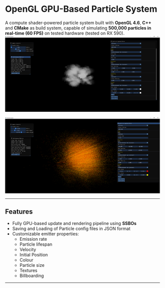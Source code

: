 ﻿# OpenGL GPU-Based Particle System

A compute shader-powered particle system built with **OpenGL 4.6**, **C++** and **CMake** as build system, capable of simulating **500,000 particles in real-time (60 FPS)** on tested hardware (tested on RX 590).
![Demo](https://github.com/ADS255/Particle-System/raw/master/github_readme/cloud.PNG)

![Demo](https://github.com/ADS255/Particle-System/raw/master/github_readme/large_particle_count.PNG)

---

## Features

- Fully GPU-based update and rendering pipeline using **SSBOs**
- Saving and Loading of Particle config files in JSON format
- Customizable emitter properties:
  - Emission rate
  - Particle lifespan
  - Velocity
  - Initial Position
  - Colour
  - Particle size
  - Textures
  - Billboarding

---
